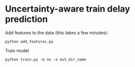 # Uncertainty-aware train delay prediction

Add features to the data (this takes a few minutes): 
```
python add_features.py
```

Train model
```
python train.py -m nn -o out_dir_name
```